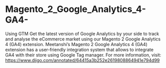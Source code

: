 # Magento_2_Google_Analytics_4-GA4-
  Using GTM Get the latest version of Google Analytics by your side to track and analyse the eCommerce market using our Magento 2 Google Analytics 4 (GA4) extension. Meetanshi’s Magento 2 Google Analytics 4 (GA4) extension has a user-friendly integration system that allows to integrate GA4 with their store using Google Tag manager.   For more information, visit: https://www.diigo.com/annotated/64415a3b252e2619808864941e794d99
